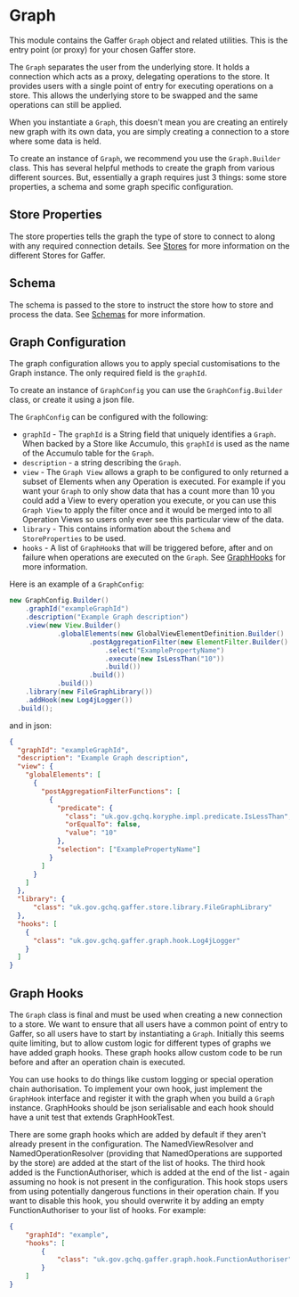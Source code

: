 


Graph
============

This module contains the Gaffer `Graph` object and related utilities. This
is the entry point (or proxy) for your chosen Gaffer store.

The `Graph` separates the user from the underlying store. It holds a connection
which acts as a proxy, delegating operations to the store.
It provides users with a single point of entry for executing operations
on a store. This allows the underlying store to be swapped and the same
operations can still be applied.

When you instantiate a `Graph`, this doesn't mean you are creating an entirely
new graph with its own data, you are simply creating a connection to a store
where some data is held.

To create an instance of `Graph`, we recommend you use the `Graph.Builder`
class. This has several helpful methods to create the graph from various
different sources. But, essentially a graph requires just 3 things: some
store properties, a schema and some graph specific configuration.

## Store Properties
The store properties tells the graph the type of store to connect to
along with any required connection details. See [Stores](https://gchq.github.io/gaffer-doc/summaries/stores.html) for more information on the different Stores for Gaffer.

## Schema
The schema is passed to the store to instruct the store how to store
and process the data. See [Schemas](https://gchq.github.io/gaffer-doc/getting-started/developer-guide/schemas.html) for more information.

## Graph Configuration
The graph configuration allows you to apply special customisations to the Graph instance.
The only required field is the `graphId`.

To create an instance of `GraphConfig` you can use the `GraphConfig.Builder`
class, or create it using a json file.

The `GraphConfig` can be configured with the following:
 - `graphId` - The `graphId` is a String field that uniquely identifies a `Graph`. 
   When backed by a Store like Accumulo, this `graphId`
   is used as the name of the Accumulo table for the `Graph`.
 - `description` - a string describing the `Graph`.
 - `view` - The `Graph View` allows a graph to be configured to only returned a subset of Elements when any Operation is executed.
   For example if you want your `Graph` to only show data that has a count
   more than 10 you could add a View to every operation you execute, or you can
   use this `Graph View` to apply the filter once and it would be merged into to all
   Operation Views so users only ever see this particular view of the data.
 - `library` - This contains information about the `Schema` and `StoreProperties` to be used.
 - `hooks` - A list of `GraphHook`s that will be triggered before, after and on
   failure when operations are executed on the `Graph`.
   See [GraphHooks](#graph-hooks) for more information.
 
Here is an example of a `GraphConfig`:
 
```java
new GraphConfig.Builder()
    .graphId("exampleGraphId")
    .description("Example Graph description")
    .view(new View.Builder()
            .globalElements(new GlobalViewElementDefinition.Builder()
                    .postAggregationFilter(new ElementFilter.Builder()
                        .select("ExamplePropertyName")
                        .execute(new IsLessThan("10"))
                        .build())
                    .build())
            .build())
    .library(new FileGraphLibrary())
    .addHook(new Log4jLogger())
  .build();
```

and in json:

```json
{
  "graphId": "exampleGraphId",
  "description": "Example Graph description",
  "view": {
    "globalElements": [
      {
        "postAggregationFilterFunctions": [
          {
            "predicate": {
              "class": "uk.gov.gchq.koryphe.impl.predicate.IsLessThan",
              "orEqualTo": false,
              "value": "10"
            },
            "selection": ["ExamplePropertyName"]
          }
        ]
      }
    ]
  },
  "library": {
      "class": "uk.gov.gchq.gaffer.store.library.FileGraphLibrary"
  },
  "hooks": [
    {
      "class": "uk.gov.gchq.gaffer.graph.hook.Log4jLogger"
    }
  ]
}
```

## Graph Hooks
The `Graph` class is final and must be used when creating a new connection
to a store. We want to ensure that all users have a common point of entry
to Gaffer, so all users have to start by instantiating a `Graph`. Initially
this seems quite limiting, but to allow custom logic for different types
of graphs we have added graph hooks. These graph hooks allow custom code
to be run before and after an operation chain is executed.

You can use hooks to do things like custom logging or special operation
chain authorisation. To implement your own hook, just implement the `GraphHook`
interface and register it with the graph when you build a `Graph` instance.
GraphHooks should be json serialisable and each hook should have a unit test
that extends GraphHookTest.

There are some graph hooks which are added by default if they aren't already
present in the configuration. The NamedViewResolver and NamedOperationResolver
(providing that NamedOperations are supported by the store) are added at the
start of the list of hooks. The third hook added is the FunctionAuthoriser,
which is added at the end of the list - again assuming no hook is not present in
the configuration. This hook stops users from using potentially dangerous
functions in their operation chain. If you want to disable this hook, you should
overwrite it by adding an empty FunctionAuthoriser to your list of hooks. For
example:

```json
{
    "graphId": "example",
    "hooks": [
        {
            "class": "uk.gov.gchq.gaffer.graph.hook.FunctionAuthoriser"
        }
    ]
}
```
